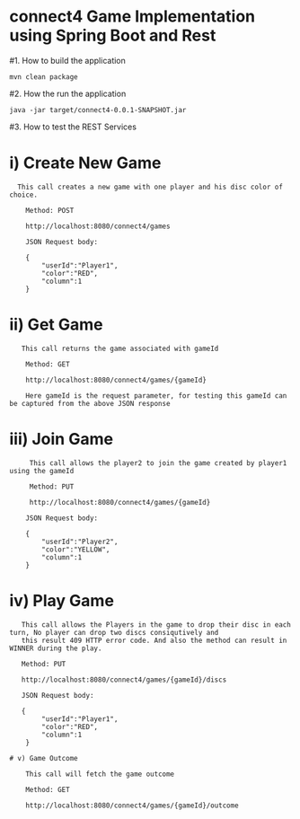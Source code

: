 # connect4 Game Implementation using Spring Boot and Rest

#1. How to build the application
   
   	mvn clean package

#2. How the run the application
   
   	java -jar target/connect4-0.0.1-SNAPSHOT.jar
	
#3. How to test the REST Services
   
# i) Create New Game
      
      This call creates a new game with one player and his disc color of choice.
   
   		Method: POST
   
   		http://localhost:8080/connect4/games
   
   		JSON Request body:
   		
   		{
			"userId":"Player1",
			"color":"RED",
			"column":1
   		}
   
   
# ii) Get Game
       
       This call returns the game associated with gameId
   
   		Method: GET
   
   		http://localhost:8080/connect4/games/{gameId}
   		
   		Here gameId is the request parameter, for testing this gameId can be captured from the above JSON response
   
# iii) Join Game
	
	     This call allows the player2 to join the game created by player1 using the gameId
	
		 Method: PUT
	
		 http://localhost:8080/connect4/games/{gameId}
   
   		JSON Request body:
   		
   		{
			"userId":"Player2",
			"color":"YELLOW",
			"column":1
   		}
   
# iv) Play Game
     
       This call allows the Players in the game to drop their disc in each turn, No player can drop two discs consiqutively and
       this result 409 HTTP error code. And also the method can result in WINNER during the play.
       
       Method: PUT
       
       http://localhost:8080/connect4/games/{gameId}/discs
   
   	   JSON Request body:
   	   
       {
			"userId":"Player1",
			"color":"RED",
			"column":1
   		}
   	
	# v) Game Outcome
    
    	This call will fetch the game outcome
    	
    	Method: GET
    	
    	http://localhost:8080/connect4/games/{gameId}/outcome
    	
   		
   	
   